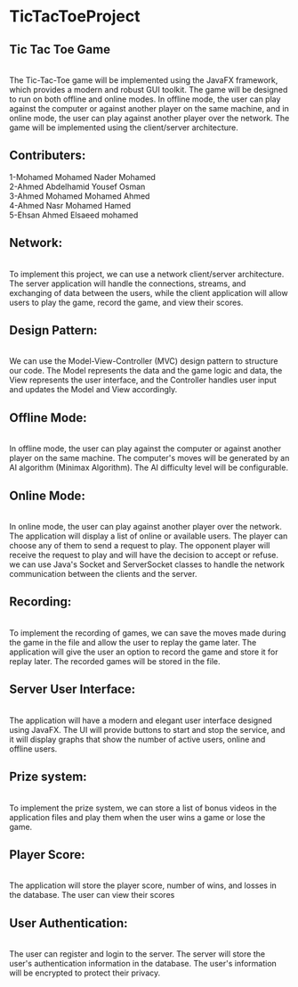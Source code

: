 # TicTacToeProject

<h2>  Tic Tac Toe  Game</h2> <br>
The Tic-Tac-Toe game will be implemented using the JavaFX framework, which provides a modern and robust GUI toolkit. The game will be designed to run on both offline and online modes. In offline mode, the user can play against the computer or against another player on the same machine, and in online mode, the user can play against another player over the network. The game will be implemented using the client/server architecture.

<h2>  Contributers: </h2> 
1-Mohamed Mohamed Nader Mohamed<br>
2-Ahmed Abdelhamid Yousef Osman<br>
3-Ahmed Mohamed Mohamed Ahmed<br>
4-Ahmed Nasr Mohamed Hamed<br>
5-Ehsan Ahmed Elsaeed mohamed<br>

<h2>  Network: </h2> <br>
To implement this project, we can use a network client/server architecture. The server application will handle the connections, streams, and exchanging of data between the users, while the client application will allow users to play the game, record the game, and view their scores.

<h2> Design Pattern: </h2> <br>
We can use the Model-View-Controller (MVC) design pattern to structure our code. The Model represents the data and the game logic and data, the View represents the user interface, and the Controller handles user input and updates the Model and View accordingly.

<h2> Offline Mode: </h2> <br>
 In offline mode, the user can play against the computer or against another player on the same machine. The computer's moves will be generated by an AI algorithm (Minimax Algorithm). The AI difficulty level will be configurable.
<h2> Online Mode: </h2> <br>
 In online mode, the user can play against another player over the network. The application will display a list of online or available users. The player can choose any of them to send a request to play. The opponent player will receive the request to play and will have the decision to accept or refuse.
we can use Java's Socket and ServerSocket classes to handle the network communication between the clients and the server.

<h2>Recording: </h2> <br>
To implement the recording of games, we can save the moves made during the game in the file and allow the user to replay the game later. The application will give the user an option to record the game and store it for replay later. The recorded games will be stored in the file.

<h2>Server User Interface:</h2>  <br>
 The application will have a modern and elegant user interface designed using JavaFX. The UI will provide buttons to start and stop the service, and it will display graphs that show the number of active users, online and offline users.

<h2>Prize system:</h2> <br>
To implement the prize system, we can store a list of bonus videos in the application files  and play them when the user wins a game or lose the game.

<h2>Player Score:</h2>  <br>
 The application will store the player score, number of wins, and losses in the database. The user can view their scores

<h2>User Authentication:</h2> <br>
 The user can register and login to the server. The server will store the user's authentication information in the database. The user's information will be encrypted to protect their privacy.
